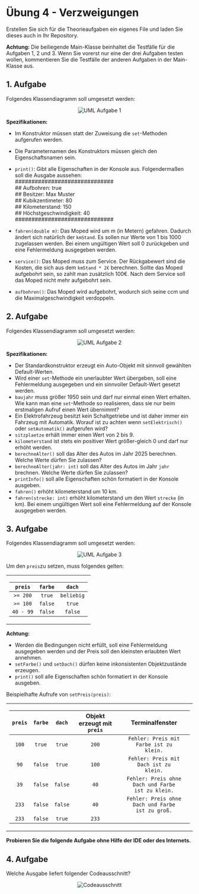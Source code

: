 # Übung 4 - Verzweigungen

Erstellen Sie sich für die Theorieaufgaben ein eigenes File und laden Sie dieses auch in Ihr Repository. 

**Achtung:** Die beiliegende Main-Klasse beinhaltet die Testfälle für die Aufgaben 1, 2 und 3. 
Wenn Sie vorerst nur eine der drei Aufgaben testen wollen, kommentieren Sie die Testfälle 
der anderen Aufgaben in der Main-Klasse aus.

## 1. Aufgabe

Folgendes Klassendiagramm soll umgesetzt werden:

<p align="center">
  <img src="/assets/images/UML1.png" alt="UML Aufgabe 1" />
</p>

**Spezifikationen:**
- Im Konstruktor müssen statt der Zuweisung die `set`-Methoden aufgerufen werden.
- Die Parameternamen des Konstruktors müssen gleich den Eigenschaftsnamen sein. 
- `print()`: Gibt alle Eigenschaften in der Konsole aus. Folgendermaßen soll die Ausgabe aussehen:  
##############################  
\## Aufbohren: true  
\## Besitzer: Max Muster  
\## Kubikzentimeter: 80  
\## Kilometerstand: 150  
\## Höchstgeschwindigkeit: 40  
\##############################

- `fahren(double m)`: Das Moped wird um m (in Metern) gefahren. Dadurch ändert sich natürlich der `kmStand`. Es sollen nur Werte von 1 bis 1000 zugelassen werden. Bei einem ungültigen Wert soll 0 zurückgeben und eine Fehlermeldung ausgegeben werden. 
- `service()`: Das Moped muss zum Service. Der Rückgabewert sind die Kosten, die sich aus dem `kmStand * 2€` berechnen. Sollte das Moped aufgebohrt sein, so zahlt man zusätzlich 100€. Nach dem Service soll das Moped nicht mehr aufgebohrt sein.
- `aufbohren()`: Das Moped wird aufgebohrt, wodurch sich seine ccm und die Maximalgeschwindigkeit verdoppeln.

## 2. Aufgabe

Folgendes Klassendiagramm soll umgesetzt werden:

<p align="center">
  <img src="/assets/images/UML2.png" alt="UML Aufgabe 2" />
</p>

**Spezifikationen:**
- Der Standardkonstruktor erzeugt ein Auto-Objekt mit sinnvoll gewählten Default-Werten.
- Wird einer `set`-Methode ein unerlaubter Wert übergeben, soll eine Fehlermeldung ausgegeben und ein sinnvoller Default-Wert gesetzt werden.
- `baujahr` muss größer 1950 sein und darf nur einmal einen Wert erhalten. Wie kann man eine `set`-Methode so realisieren, dass sie nur beim erstmaligen Aufruf einen Wert übernimmt?
- Ein Elektrofahrzeug besitzt kein Schaltgetriebe und ist daher immer ein Fahrzeug mit Automatik. Worauf ist zu achten wenn `setElektrisch()` oder `setAutomatik()` aufgerufen wird?
- `sitzplaetze` erhält immer einen Wert von 2 bis 9.
- `kilometerstand` ist stets ein positiver Wert größer-gleich 0 und darf nur erhöht werden.
- `berechneAlter()` soll das Alter des Autos im Jahr 2025 berechnen. Welche Werte dürfen Sie zulassen?
- `berechneAlter(jahr: int)` soll das Alter des Autos im Jahr `jahr` brechnen. Welche Werte dürfen Sie zulassen?
- `printInfo()` soll alle Eigenschaften schön formatiert in der Konsole ausgeben.
- `fahren()` erhöht kilometerstand um 10 km. 
- `fahren(strecke: int)` erhöht kilometerstand um den Wert `strecke` (in km). Bei einem ungültigen Wert soll eine Fehlermeldung auf der Konsole ausgegeben werden.

## 3. Aufgabe

Folgendes Klassendiagramm soll umgesetzt werden:

<p align="center">
  <img src="/assets/images/UML3.png" alt="UML Aufgabe 3" />
</p>

Um den `preis`zu setzen, muss folgendes gelten:

<table align="center">
<tr><td>

| <code>preis</code>  | <code>farbe</code>  | <code>dach</code>  |
|:---:|:---:|:---:|
| <code>>= 200</code>  | <code>true</code>  | <code>beliebig</code>  |
| <code>>= 100</code>  | <code>false</code>  | <code>true</code>  |
| <code>40 - 99</code>  | <code>false</code>  | <code>false</code>  |

</td></tr> </table>

**Achtung:**
- Werden die Bedingungen nicht erfüllt, soll eine Fehlermeldung ausgegeben werden und der Preis soll den kleinsten erlaubten Wert annehmen.
- `setFarbe()` und `setDach()` dürfen keine inkonsistenten Objektzustände erzeugen.
- `print()` soll alle Eigenschaften schön formatiert in der Konsole ausgeben.

Beispielhafte Aufrufe von `setPreis(preis)`:

<table align="center">
<tr><td>

| <code>preis</code>  | <code>farbe</code>  | <code>dach</code>  | Objekt erzeugt mit <code>preis</code>  | Terminalfenster  |
|:---:|:---:|:---:|:---:|:---:|
| <code>100</code>  | <code>true</code>  | <code>true</code>  | <code>200</code>  | <code>Fehler: Preis mit Farbe ist zu klein.</code>  |
| <code>90</code>  | <code>false</code>  | <code>true</code>  | <code>100</code>  | <code>Fehler: Preis mit Dach ist zu klein.</code>  |
| <code>39</code>  | <code>false</code>  | <code>false</code>  | <code>40</code>  | <code>Fehler: Preis ohne Dach und Farbe ist zu klein.</code>  |
| <code>233</code>  | <code>false</code>  | <code>false</code>  | <code>40</code>  | <code>Fehler: Preis ohne Dach und Farbe ist zu groß.</code>  |
| <code>233</code>  | <code>false</code>  | <code>true</code>  | <code>233</code>  |   |
</td></tr> </table>

**Probieren Sie die folgende Aufgabe ohne Hilfe der IDE oder des Internets.**

## 4. Aufgabe

Welche Ausgabe liefert folgender Codeausschnitt?

<p align="center">
  <img src="/assets/images/Cod1.png" alt="Codeausschnitt" />
</p>
